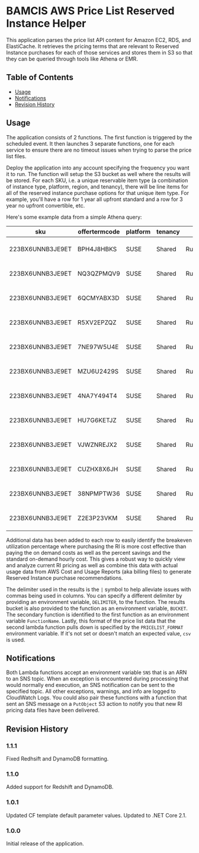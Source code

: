 # BAMCIS AWS Price List Reserved Instance Helper

This application parses the price list API content for Amazon EC2, RDS, and ElastiCache. It retrieves the pricing terms
that are relevant to Reserved Instance purchases for each of those services and stores them in S3 so that they can be 
queried through tools like Athena or EMR.

## Table of Contents
- [Usage](#usage)
- [Notifications](#notifications)
- [Revision History](#revision-history)

## Usage

The application consists of 2 functions. The first function is triggered by the scheduled event. It then launches 3 separate functions, one 
for each service to ensure there are no timeout issues when trying to parse the price list files.

Deploy the application into any account specifying the frequency you want it to run. The function will setup the S3 bucket
as well where the results will be stored. For each SKU, i.e. a unique reservable item type (a combination of instance type, platform, region,
and tenancy), there will be line items for all of the reserved instance purchase options for that unique item type. For example, you'll have
a row for 1 year all upfront standard and a row for 3 year no upfront convertible, etc. 

Here's some example data from a simple Athena query:

| sku              | offertermcode | platform | tenancy | operation         | usagetype               | region    | service   | instancetype | operatingsystem | adjustedpriceperunit | ondemandhourlycost | breakevenpercentage | upfrontfee | leaseterm | purchaseoption  | offeringclass | termtype | key                             | reservedinstancecost | ondemandcostforterm | costsavings | percentsavings | vcpu | memory |
|------------------|---------------|----------|---------|-------------------|-------------------------|-----------|-----------|--------------|-----------------|----------------------|--------------------|---------------------|------------|-----------|-----------------|---------------|----------|---------------------------------|----------------------|---------------------|-------------|----------------|------|--------|
| 223BX6UNNB3JE9ET | BPH4J8HBKS    | SUSE     | Shared  | RunInstances:000g | USW2-BoxUsage:r4.xlarge | us-west-2 | AmazonEC2 | r4.xlarge    | SUSE            | 0.1475               | 0.366              | 0.403005464         | 0          | 3         | NO_UPFRONT      | STANDARD      | RESERVED | 3::NO_UPFRONT::STANDARD         | 3876.3               | 9618.48             | 5742.18     | 59.699         | 4    | 30.5   |
| 223BX6UNNB3JE9ET | NQ3QZPMQV9    | SUSE     | Shared  | RunInstances:000g | USW2-BoxUsage:r4.xlarge | us-west-2 | AmazonEC2 | r4.xlarge    | SUSE            | 0                    | 0.366              | 0.345376816         | 3322       | 3         | ALL_UPFRONT     | STANDARD      | RESERVED | 3::ALL_UPFRONT::STANDARD        | 3322                 | 9618.48             | 6296.48     | 65.462         | 4    | 30.5   |
| 223BX6UNNB3JE9ET | 6QCMYABX3D    | SUSE     | Shared  | RunInstances:000g | USW2-BoxUsage:r4.xlarge | us-west-2 | AmazonEC2 | r4.xlarge    | SUSE            | 0                    | 0.366              | 0.517753325         | 1660       | 1         | ALL_UPFRONT     | STANDARD      | RESERVED | 1::ALL_UPFRONT::STANDARD        | 1660                 | 3206.16             | 1546.16     | 48.225         | 4    | 30.5   |
| 223BX6UNNB3JE9ET | R5XV2EPZQZ    | SUSE     | Shared  | RunInstances:000g | USW2-BoxUsage:r4.xlarge | us-west-2 | AmazonEC2 | r4.xlarge    | SUSE            | 0.0739               | 0.366              | 0.40506317          | 1954       | 3         | PARTIAL_UPFRONT | CONVERTIBLE   | RESERVED | 3::PARTIAL_UPFRONT::CONVERTIBLE | 3896.092             | 9618.48             | 5722.388    | 59.494         | 4    | 30.5   |
| 223BX6UNNB3JE9ET | 7NE97W5U4E    | SUSE     | Shared  | RunInstances:000g | USW2-BoxUsage:r4.xlarge | us-west-2 | AmazonEC2 | r4.xlarge    | SUSE            | 0.2262               | 0.366              | 0.618032787         | 0          | 1         | NO_UPFRONT      | CONVERTIBLE   | RESERVED | 1::NO_UPFRONT::CONVERTIBLE      | 1981.512             | 3206.16             | 1224.648    | 38.197         | 4    | 30.5   |
| 223BX6UNNB3JE9ET | MZU6U2429S    | SUSE     | Shared  | RunInstances:000g | USW2-BoxUsage:r4.xlarge | us-west-2 | AmazonEC2 | r4.xlarge    | SUSE            | 0                    | 0.366              | 0.398503714         | 3833       | 3         | ALL_UPFRONT     | CONVERTIBLE   | RESERVED | 3::ALL_UPFRONT::CONVERTIBLE     | 3833                 | 9618.48             | 5785.48     | 60.15          | 4    | 30.5   |
| 223BX6UNNB3JE9ET | 4NA7Y494T4    | SUSE     | Shared  | RunInstances:000g | USW2-BoxUsage:r4.xlarge | us-west-2 | AmazonEC2 | r4.xlarge    | SUSE            | 0.201                | 0.366              | 0.549180328         | 0          | 1         | NO_UPFRONT      | STANDARD      | RESERVED | 1::NO_UPFRONT::STANDARD         | 1760.76              | 3206.16             | 1445.4      | 45.082         | 4    | 30.5   |
| 223BX6UNNB3JE9ET | HU7G6KETJZ    | SUSE     | Shared  | RunInstances:000g | USW2-BoxUsage:r4.xlarge | us-west-2 | AmazonEC2 | r4.xlarge    | SUSE            | 0.093                | 0.366              | 0.527010505         | 875        | 1         | PARTIAL_UPFRONT | STANDARD      | RESERVED | 1::PARTIAL_UPFRONT::STANDARD    | 1689.68              | 3206.16             | 1516.48     | 47.299         | 4    | 30.5   |
| 223BX6UNNB3JE9ET | VJWZNREJX2    | SUSE     | Shared  | RunInstances:000g | USW2-BoxUsage:r4.xlarge | us-west-2 | AmazonEC2 | r4.xlarge    | SUSE            | 0                    | 0.366              | 0.583252239         | 1870       | 1         | ALL_UPFRONT     | CONVERTIBLE   | RESERVED | 1::ALL_UPFRONT::CONVERTIBLE     | 1870                 | 3206.16             | 1336.16     | 41.675         | 4    | 30.5   |
| 223BX6UNNB3JE9ET | CUZHX8X6JH    | SUSE     | Shared  | RunInstances:000g | USW2-BoxUsage:r4.xlarge | us-west-2 | AmazonEC2 | r4.xlarge    | SUSE            | 0.105                | 0.366              | 0.593170647         | 982        | 1         | PARTIAL_UPFRONT | CONVERTIBLE   | RESERVED | 1::PARTIAL_UPFRONT::CONVERTIBLE | 1901.8               | 3206.16             | 1304.36     | 40.683         | 4    | 30.5   |
| 223BX6UNNB3JE9ET | 38NPMPTW36    | SUSE     | Shared  | RunInstances:000g | USW2-BoxUsage:r4.xlarge | us-west-2 | AmazonEC2 | r4.xlarge    | SUSE            | 0.066                | 0.366              | 0.362269298         | 1750       | 3         | PARTIAL_UPFRONT | STANDARD      | RESERVED | 3::PARTIAL_UPFRONT::STANDARD    | 3484.48              | 9618.48             | 6134        | 63.773         | 4    | 30.5   |
| 223BX6UNNB3JE9ET | Z2E3P23VKM    | SUSE     | Shared  | RunInstances:000g | USW2-BoxUsage:r4.xlarge | us-west-2 | AmazonEC2 | r4.xlarge    | SUSE            | 0.1647               | 0.366              | 0.45                | 0          | 3         | NO_UPFRONT      | CONVERTIBLE   | RESERVED | 3::NO_UPFRONT::CONVERTIBLE      | 4328.316             | 9618.48             | 5290.164    | 55             | 4    | 30.5   |

Additional data has been added to each row to easily identify the breakeven utilization percentage where purchasing the RI is more cost
effective than paying the on demand costs as well as the percent savings and the standard on-demand hourly cost. This gives a robust way
to quickly view and analyze current RI pricing as well as combine this data with actual usage data from AWS Cost and Usage Reports (aka billing
files) to generate Reserved Instance purchase recommendations.

The delimiter used in the results is the `|` symbol to help alleviate issues with commas being used in columns. You can specify
a different delimiter by providing an environment variable, `DELIMITER`, to the function. The results bucket is also provided to the function
as an environment variable, `BUCKET`. The secondary function is identified to the first function as an environment variable `FunctionName`. Lastly,
this format of the price list data that the second lambda function pulls down is specified by the `PRICELIST_FORMAT` environment variable. If it's not
set or doesn't match an expected value, `csv` is used.

## Notifications
Both Lambda functions accept an environment variable `SNS` that is an ARN to an SNS topic. When an exception is encountered during processing that
would normally end execution, an SNS notification can be sent to the specified topic. All other exceptions, warnings, and info are logged to CloudWatch
Logs. You could also pair these functions with a function that sent an SNS message on a `PutObject` S3 action to notify you that new RI pricing data
files have been delivered.

## Revision History

### 1.1.1
Fixed Redhsift and DynamoDB formatting.

### 1.1.0
Added support for Redshift and DynamoDB.

### 1.0.1
Updated CF template default parameter values. Updated to .NET Core 2.1.

### 1.0.0
Initial release of the application.
